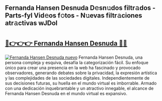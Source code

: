 ## Fernanda Hansen Desnuda D𝚎sn𝚞dos filtr𝚊dos - Parts-fyl Vid𝚎os f𝚘tos - N𝚞evas filtr𝚊ciones atr𝚊ctivas wJDoI

# <h2><a href="http://mbbs0w.tromn.icu/?c=Fernanda+Hansen+Desnuda">🔗👉👉👉 Fernanda Hansen Desnuda 🔗🔗</a></h2>

[![Fernanda Hansen Desnuda nuevo](https://i.imgur.com/pEAQMta.gif)](http://mbbs0w.tromn.icu/?c=Fernanda+Hansen+Desnuda)
Fernanda Hansen Desnuda, una persona compleja y esquiva, desafía la categorización fácil. Su enfoque único para crear una presencia en la web ha fascinado y provocado observadores, generando debates sobre la privacidad, la expresión artística y las complejidades de las sociedades digitales. Independientemente de sus decisiones futuras, su huella en el mundo virtual es imborrable. Armado con una dedicación inquebrantable y un atractivo innegable, el alcance de Fernanda Hansen Desnuda en el mundo virtual es expansivo.
